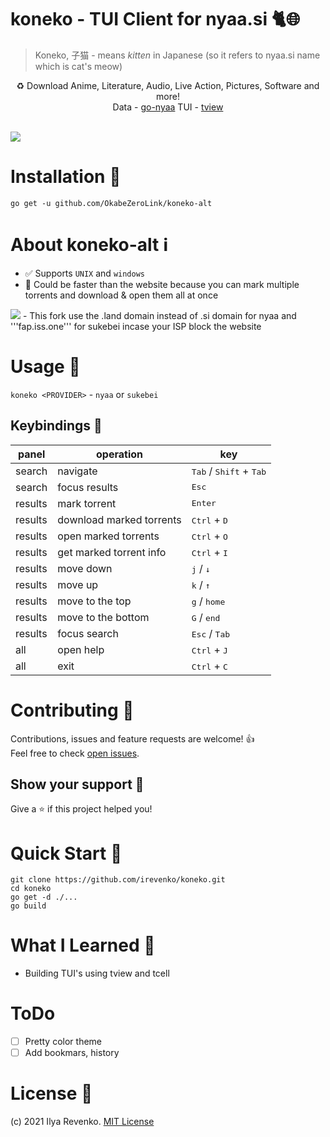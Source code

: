 # koneko - TUI Client for nyaa.si 🐈🌐
 > Koneko, 子猫 - means <i>kitten</i> in Japanese (so it refers to nyaa.si name which is cat's meow)
 
<p align="center"> 
♻️ Download Anime, Literature, Audio, Live Action, Pictures, Software and more! <br>
Data -  <a href="https://github.com/irevenko/go-nyaa">go-nyaa</a> TUI - <a href="https://github.com/rivo/tview">tview</a>  
</p> <br>
<img src="_assets/preview.gif">

# Installation 🔨
```go get -u github.com/OkabeZeroLink/koneko-alt``` <br>

# About koneko-alt ℹ️
- ✅ Supports ```UNIX``` and ```windows``` 
- 🚀 Could be faster than the  website because you can mark multiple torrents and download & open them all at once <br>
<img src="./_assets/marked.png">
- <Exclusive to this fork> This fork use the .land domain instead of .si domain for nyaa and '''fap.iss.one''' for sukebei incase your ISP block the website

# Usage 🔬
```koneko <PROVIDER>``` - ```nyaa``` or ```sukebei``` <br> 

## Keybindings 🎹
| panel            | operation                | key                                                |
|------------------|--------------------------|----------------------------------------------------|
| search           | navigate                 | <kbd>Tab</kbd> / <kbd>Shift</kbd> + <kbd>Tab</kbd> |
| search           | focus results            | <kbd>Esc</kbd>                                     |
| results          | mark torrent             | <kbd>Enter</kbd>                                   |
| results          | download marked torrents | <kbd>Ctrl</kbd> + <kbd>D</kbd>                     |
| results          | open marked torrents     | <kbd>Ctrl</kbd> + <kbd>O</kbd>                     |
| results          | get marked torrent info  | <kbd>Ctrl</kbd> + <kbd>I</kbd>                     |
| results          | move down                | <kbd>j</kbd> / <kbd>↓</kbd>                        |
| results          | move up                  | <kbd>k</kbd> / <kbd>↑</kbd>                        |
| results          | move to the top          | <kbd>g</kbd> / <kbd>home</kbd>                     |
| results          | move to the bottom       | <kbd>G</kbd> / <kbd>end</kbd>                      |
| results          | focus search             | <kbd>Esc</kbd> / <kbd>Tab</kbd>                    |
| all              | open help                | <kbd>Ctrl</kbd> + <kbd>J</kbd>                     |
| all              | exit                     | <kbd>Ctrl</kbd> + <kbd>C</kbd>                     |

# Contributing 🤝
Contributions, issues and feature requests are welcome! 👍 <br>
Feel free to check [open issues](https://github.com/irevenko/koneko/issues).

## Show your support 🌟
Give a ⭐️ if this project helped you!

# Quick Start 🚀
```git clone https://github.com/irevenko/koneko.git``` <br>
```cd koneko``` <br>
```go get -d ./...``` <br>
```go build``` <br>

# What I Learned 🧠
- Building TUI's using tview and tcell

# ToDo
- [ ] Pretty color theme
- [ ] Add bookmars, history

# License 📑 
(c) 2021 Ilya Revenko. [MIT License](https://tldrlegal.com/license/mit-license)
